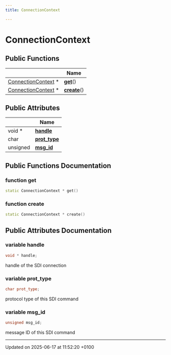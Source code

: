 ```yaml
---
title: ConnectionContext

---
```


# ConnectionContext





## Public Functions

|                | Name           |
| -------------- | -------------- |
| [ConnectionContext](class_connection_context.md) * | **[get](class_connection_context.md#function-get)**() |
| [ConnectionContext](class_connection_context.md) * | **[create](class_connection_context.md#function-create)**() |

## Public Attributes

|                | Name           |
| -------------- | -------------- |
| void * | **[handle](class_connection_context.md#variable-handle)**  |
| char | **[prot_type](class_connection_context.md#variable-prot-type)**  |
| unsigned | **[msg_id](class_connection_context.md#variable-msg-id)**  |

## Public Functions Documentation

### function get

```cpp
static ConnectionContext * get()
```


### function create

```cpp
static ConnectionContext * create()
```


## Public Attributes Documentation

### variable handle

```cpp
void * handle;
```


handle of the SDI connection 


### variable prot_type

```cpp
char prot_type;
```


protocol type of this SDI command 


### variable msg_id

```cpp
unsigned msg_id;
```


message ID of this SDI command 


-------------------------------

Updated on 2025-06-17 at 11:52:20 +0100